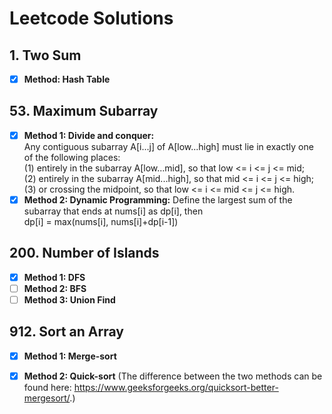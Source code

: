# Leetcode Solutions

## 1. Two Sum
- [x] **Method: Hash Table**

## 53. Maximum Subarray
- [x] **Method 1: Divide and conquer:**  
Any contiguous subarray A[i...j] of A[low...high] must lie in exactly one of the following places:  
(1) entirely in the subarray A[low...mid], so that low <= i <= j <= mid;  
(2) entirely in the subarray A[mid...high], so that mid <= i <= j <= high;  
(3) or crossing the midpoint, so that low <= i <= mid <= j <= high.
- [x] **Method 2: Dynamic Programming:** 
Define the largest sum of the subarray that ends at nums[i] as dp[i], then  
dp[i] = max(nums[i], nums[i]+dp[i-1]) 

## 200. Number of Islands
- [x] **Method 1: DFS**
- [ ] **Method 2: BFS**
- [ ] **Method 3: Union Find**

## 912. Sort an Array
- [x] **Method 1: Merge-sort**
- [x] **Method 2: Quick-sort**
(The difference between the two methods can be found here: https://www.geeksforgeeks.org/quicksort-better-mergesort/.)



